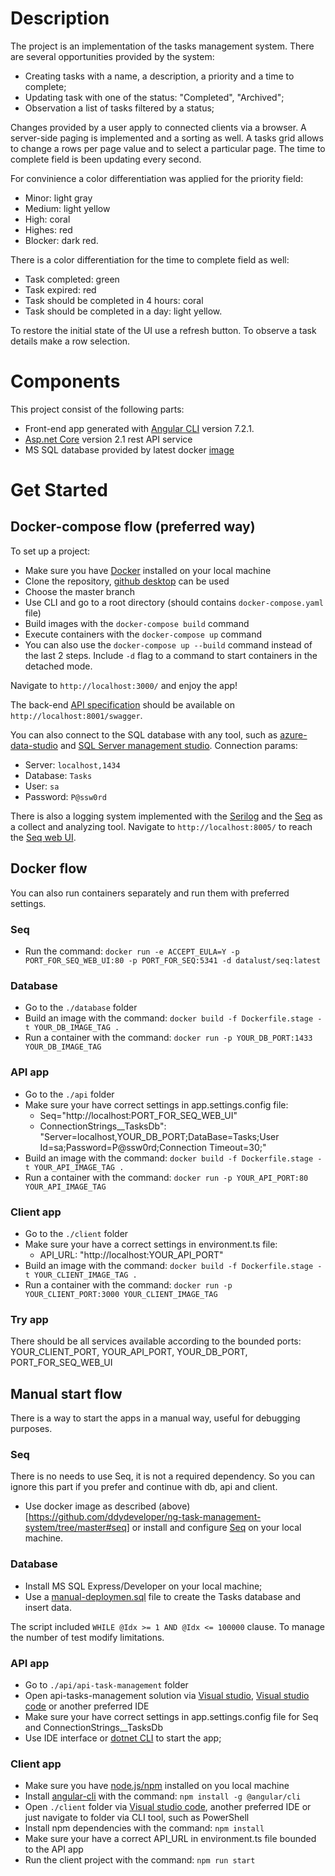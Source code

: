 # Description

The project is an implementation of the tasks management system. There are several opportunities provided by the system:
  - Creating tasks with a name, a description, a priority and a time to complete;
  - Updating task with one of the status: "Completed", "Archived";
  - Observation a list of tasks filtered by a status;
  
Changes provided by a user apply to connected clients via a browser. A server-side paging is implemented and a sorting as well. A tasks grid allows to change a rows per page value and to select a particular page. The time to complete field is been updating every second. 

For convinience a color differentiation was applied for the priority field:
  - Minor: light gray
  - Medium: light yellow
  - High: coral
  - Highes: red
  - Blocker: dark red.
  
There is a color differentiation for the time to complete field as well:
  - Task completed: green
  - Task expired: red
  - Task should be completed in 4 hours: coral
  - Task should be completed in a day: light yellow.
    
To restore the initial state of the UI use a refresh button. To observe a task details make a row selection.
    
# Components

This project consist of the following parts:
  - Front-end app generated with [Angular CLI](https://github.com/angular/angular-cli) version 7.2.1.
  - [Asp.net Core](https://github.com/aspnet/AspNetCore) version 2.1 rest API service
  - MS SQL database provided by latest docker [image](https://hub.docker.com/r/microsoft/mssql-server-linux/)

# Get Started

## Docker-compose flow (preferred way)

To set up a project:
  - Make sure you have [Docker](https://hub.docker.com/editions/community/docker-ce-desktop-windows) installed on your local machine
  - Clone the repository, [github desktop](https://desktop.github.com/) can be used
  - Choose the master branch
  - Use CLI and go to a root directory (should contains `docker-compose.yaml` file)
  - Build images with the `docker-compose build` command
  - Execute containers with the `docker-compose up` command
  - You can also use the `docker-compose up --build` command instead of the last 2 steps. Include `-d` flag to a command to start containers in the detached mode.

Navigate to `http://localhost:3000/` and enjoy the app! 

The back-end [API specification](http://localhost:8001/swagger) should be available on `http://localhost:8001/swagger`. 

You can also connect to the SQL database with any tool, such as [azure-data-studio](https://docs.microsoft.com/ru-ru/sql/azure-data-studio/download?view=sql-server-2017) and [SQL Server management studio](https://docs.microsoft.com/ru-ru/sql/ssms/download-sql-server-management-studio-ssms?view=sql-server-2017). Connection params:
  - Server: `localhost,1434`
  - Database: `Tasks`
  - User: `sa`
  - Password: `P@ssw0rd`

There is also a logging system implemented with the [Serilog](https://serilog.net/) and the [Seq](https://getseq.net/) as a collect and analyzing tool. Navigate to `http://localhost:8005/` to reach the [Seq web UI](http://localhost:8005/).

## Docker flow

You can also run containers separately and run them with preferred settings.

### Seq

  - Run the command: `docker run -e ACCEPT_EULA=Y -p PORT_FOR_SEQ_WEB_UI:80 -p PORT_FOR_SEQ:5341 -d datalust/seq:latest`

### Database

  - Go to the `./database` folder
  - Build an image with the command: `docker build -f Dockerfile.stage -t YOUR_DB_IMAGE_TAG .`
  - Run a container with the command: `docker run -p YOUR_DB_PORT:1433 YOUR_DB_IMAGE_TAG`

### API app

  - Go to the `./api` folder
  - Make sure your have correct settings in app.settings.config file: 
    - Seq="http://localhost:PORT_FOR_SEQ_WEB_UI"
    - ConnectionStrings__TasksDb": "Server=localhost,YOUR_DB_PORT;DataBase=Tasks;User Id=sa;Password=P@ssw0rd;Connection Timeout=30;"
  - Build an image with the command: `docker build -f Dockerfile.stage -t YOUR_API_IMAGE_TAG .`
  - Run a container with the command: `docker run -p YOUR_API_PORT:80 YOUR_API_IMAGE_TAG`
  
### Client app

  - Go to the `./client` folder
  - Make sure your have a correct settings in environment.ts file: 
    - API_URL: "http://localhost:YOUR_API_PORT"
  - Build an image with the command: `docker build -f Dockerfile.stage -t YOUR_CLIENT_IMAGE_TAG .`
  - Run a container with the command: `docker run -p YOUR_CLIENT_PORT:3000 YOUR_CLIENT_IMAGE_TAG`
  
### Try app

There should be all services available according to the bounded ports: YOUR_CLIENT_PORT, YOUR_API_PORT, YOUR_DB_PORT, PORT_FOR_SEQ_WEB_UI

## Manual start flow

There is a way to start the apps in a manual way, useful for debugging purposes.

### Seq

There is no needs to use Seq, it is not a required dependency. So you can ignore this part if you prefer and continue with db, api and client.

  - Use docker image as described (above)[https://github.com/ddydeveloper/ng-task-management-system/tree/master#seq] or install and configure [Seq](https://getseq.net/Download) on your local machine.

### Database

  - Install MS SQL Express/Developer on your local machine;
  - Use a [manual-deploymen.sql](https://github.com/ddydeveloper/ng-task-management-system/blob/develop/database/manual-deployment.sql) file to create the Tasks database and insert data.
  
The script included `WHILE @Idx >= 1 AND @Idx <= 100000` clause. To manage the number of test modify limitations.

### API app

  - Go to `./api/api-task-management` folder
  - Open api-tasks-management solution via [Visual studio](https://visualstudio.microsoft.com/vs/), [Visual studio code](https://code.visualstudio.com/?wt.mc_id=DX_841432) or another preferred IDE
  - Make sure your have correct settings in app.settings.config file for Seq and ConnectionStrings__TasksDb
  - Use IDE interface or [dotnet CLI](https://docs.microsoft.com/en-US/dotnet/core/tools/?tabs=netcore2x) to start the app;
  
### Client app

  - Make sure you have [node.js/npm](https://nodejs.org/en/) installed on you local machine
  - Install [angular-cli](https://cli.angular.io/) with the command: `npm install -g @angular/cli`
  - Open `./client` folder via [Visual studio code](https://code.visualstudio.com/?wt.mc_id=DX_841432), another preferred IDE or just navigate to folder via CLI tool, such as PowerShell
  - Install npm dependencies with the command: `npm install`
  - Make sure your have a correct API_URL in environment.ts file bounded to the API app
  - Run the client project with the command: `npm run start`
